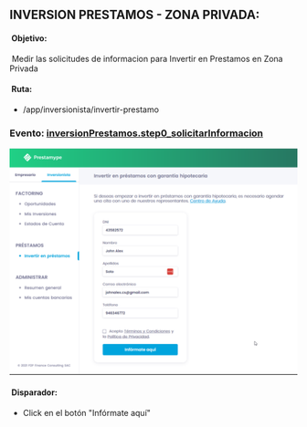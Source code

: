 ## INVERSION PRESTAMOS - ZONA PRIVADA:

####  Objetivo: 
 Medir las solicitudes de informacion para Invertir en Prestamos en Zona Privada

####  Ruta:
*  /app/inversionista/invertir-prestamo

### Evento: [inversionPrestamos.step0_solicitarInformacion](/06-%20Inversion%20Prestamos%20-%20Zona%20Privada/event%20inversionPrestamos.step0_solicitarInformacion.js)
![](/06-%20Inversion%20Prestamos%20-%20Zona%20Privada/images/step1.png)

####  Disparador: 
  * Click en el botón "Infórmate aquí"